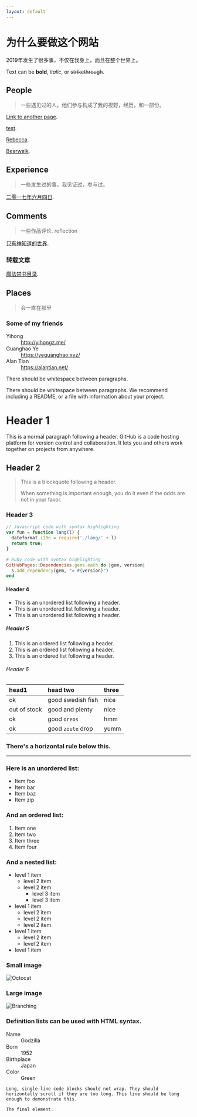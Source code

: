 ```yaml
---
layout: default
---
```



# 为什么要做这个网站
2019年发生了很多事，不仅在我身上，而且在整个世界上。

Text can be **bold**, _italic_, or ~~strikethrough~~.

## People
> 一些遇见过的人。他们参与构成了我的视野，经历，和一部份。

[Link to another page](./another-page.html).

[test](./test.html).

[Rebecca](./articles/people/rebecca.html).

[Bearwalk](./articles/people/bearwalk.html).

## Experience

> 一些发生过的事。我见证过，参与过。

[二零一七年六月四日](./articles/event/64.html).

## Comments

> 一些作品评论. reflection

[只有神知道的世界](./articles/comment/kami.html).


### 转载文章

[魔法禁书目录](./articles/comment/mojin.html).






## Places

> 会一直在那里


### Some of my friends 

<dl>
<dt>Yihong</dt>
  <dd><a href="http://yihongz.me/">http://yihongz.me/</a></dd>
<dt>Guanghao Ye</dt>
  <dd><a href="https://yeguanghao.xyz/">https://yeguanghao.xyz/</a></dd>
<dt>Alan Tian</dt>
  <dd><a href="https://alantian.net/">https://alantian.net/</a></dd>
</dl>



There should be whitespace between paragraphs.

There should be whitespace between paragraphs. We recommend including a README, or a file with information about your project.

# Header 1

This is a normal paragraph following a header. GitHub is a code hosting platform for version control and collaboration. It lets you and others work together on projects from anywhere.


## Header 2

> This is a blockquote following a header.
>
> When something is important enough, you do it even if the odds are not in your favor.

### Header 3

```js
// Javascript code with syntax highlighting.
var fun = function lang(l) {
  dateformat.i18n = require('./lang/' + l)
  return true;
}
```

```ruby
# Ruby code with syntax highlighting
GitHubPages::Dependencies.gems.each do |gem, version|
  s.add_dependency(gem, "= #{version}")
end
```

#### Header 4

*   This is an unordered list following a header.
*   This is an unordered list following a header.
*   This is an unordered list following a header.

##### Header 5

1.  This is an ordered list following a header.
2.  This is an ordered list following a header.
3.  This is an ordered list following a header.

###### Header 6

| head1        | head two          | three |
|:-------------|:------------------|:------|
| ok           | good swedish fish | nice  |
| out of stock | good and plenty   | nice  |
| ok           | good `oreos`      | hmm   |
| ok           | good `zoute` drop | yumm  |

### There's a horizontal rule below this.

* * *

### Here is an unordered list:

*   Item foo
*   Item bar
*   Item baz
*   Item zip

### And an ordered list:

1.  Item one
1.  Item two
1.  Item three
1.  Item four

### And a nested list:

- level 1 item
  - level 2 item
  - level 2 item
    - level 3 item
    - level 3 item
- level 1 item
  - level 2 item
  - level 2 item
  - level 2 item
- level 1 item
  - level 2 item
  - level 2 item
- level 1 item

### Small image

![Octocat](https://github.githubassets.com/images/icons/emoji/octocat.png)

### Large image

![Branching](https://guides.github.com/activities/hello-world/branching.png)


### Definition lists can be used with HTML syntax.

<dl>
<dt>Name</dt>
<dd>Godzilla</dd>
<dt>Born</dt>
<dd>1952</dd>
<dt>Birthplace</dt>
<dd>Japan</dd>
<dt>Color</dt>
<dd>Green</dd>
</dl>

```
Long, single-line code blocks should not wrap. They should horizontally scroll if they are too long. This line should be long enough to demonstrate this.
```

```
The final element.
```
